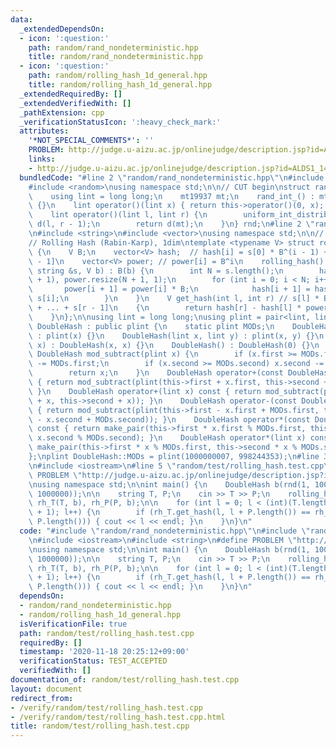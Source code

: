 ```yaml
---
data:
  _extendedDependsOn:
  - icon: ':question:'
    path: random/rand_nondeterministic.hpp
    title: random/rand_nondeterministic.hpp
  - icon: ':question:'
    path: random/rolling_hash_1d_general.hpp
    title: random/rolling_hash_1d_general.hpp
  _extendedRequiredBy: []
  _extendedVerifiedWith: []
  _pathExtension: cpp
  _verificationStatusIcon: ':heavy_check_mark:'
  attributes:
    '*NOT_SPECIAL_COMMENTS*': ''
    PROBLEM: http://judge.u-aizu.ac.jp/onlinejudge/description.jsp?id=ALDS1_14_B
    links:
    - http://judge.u-aizu.ac.jp/onlinejudge/description.jsp?id=ALDS1_14_B
  bundledCode: "#line 2 \"random/rand_nondeterministic.hpp\"\n#include <chrono>\n\
    #include <random>\nusing namespace std;\n\n// CUT begin\nstruct rand_int_ {\n\
    \    using lint = long long;\n    mt19937 mt;\n    rand_int_() : mt(chrono::steady_clock::now().time_since_epoch().count())\
    \ {}\n    lint operator()(lint x) { return this->operator()(0, x); } // [0, x)\n\
    \    lint operator()(lint l, lint r) {\n        uniform_int_distribution<lint>\
    \ d(l, r - 1);\n        return d(mt);\n    }\n} rnd;\n#line 2 \"random/rolling_hash_1d_general.hpp\"\
    \n#include <string>\n#include <vector>\nusing namespace std;\n\n// CUT begin\n\
    // Rolling Hash (Rabin-Karp), 1dim\ntemplate <typename V> struct rolling_hash\
    \ {\n    V B;\n    vector<V> hash;  // hash[i] = s[0] * B^(i - 1) + ... + s[i\
    \ - 1]\n    vector<V> power; // power[i] = B^i\n    rolling_hash() {}\n    rolling_hash(const\
    \ string &s, V b) : B(b) {\n        int N = s.length();\n        hash.resize(N\
    \ + 1), power.resize(N + 1, 1);\n        for (int i = 0; i < N; i++) {\n     \
    \       power[i + 1] = power[i] * B;\n            hash[i + 1] = hash[i] * B +\
    \ s[i];\n        }\n    }\n    V get_hash(int l, int r) // s[l] * B^(r - l - 1)\
    \ + ... + s[r - 1]\n    {\n        return hash[r] - hash[l] * power[r - l];\n\
    \    }\n};\n\nusing lint = long long;\nusing plint = pair<lint, lint>;\nstruct\
    \ DoubleHash : public plint {\n    static plint MODs;\n    DoubleHash(plint x)\
    \ : plint(x) {}\n    DoubleHash(lint x, lint y) : plint(x, y) {}\n    DoubleHash(lint\
    \ x) : DoubleHash(x, x) {}\n    DoubleHash() : DoubleHash(0) {}\n    static inline\
    \ DoubleHash mod_subtract(plint x) {\n        if (x.first >= MODs.first) x.first\
    \ -= MODs.first;\n        if (x.second >= MODs.second) x.second -= MODs.second;\n\
    \        return x;\n    }\n    DoubleHash operator+(const DoubleHash &x) const\
    \ { return mod_subtract(plint(this->first + x.first, this->second + x.second));\
    \ }\n    DoubleHash operator+(lint x) const { return mod_subtract(plint(this->first\
    \ + x, this->second + x)); }\n    DoubleHash operator-(const DoubleHash &x) const\
    \ { return mod_subtract(plint(this->first - x.first + MODs.first, this->second\
    \ - x.second + MODs.second)); }\n    DoubleHash operator*(const DoubleHash &x)\
    \ const { return make_pair(this->first * x.first % MODs.first, this->second *\
    \ x.second % MODs.second); }\n    DoubleHash operator*(lint x) const { return\
    \ make_pair(this->first * x % MODs.first, this->second * x % MODs.second); }\n\
    };\nplint DoubleHash::MODs = plint(1000000007, 998244353);\n#line 3 \"random/test/rolling_hash.test.cpp\"\
    \n#include <iostream>\n#line 5 \"random/test/rolling_hash.test.cpp\"\n#define\
    \ PROBLEM \"http://judge.u-aizu.ac.jp/onlinejudge/description.jsp?id=ALDS1_14_B\"\
    \nusing namespace std;\n\nint main() {\n    DoubleHash b(rnd(1, 1000000), rnd(1,\
    \ 1000000));\n\n    string T, P;\n    cin >> T >> P;\n    rolling_hash<DoubleHash>\
    \ rh_T(T, b), rh_P(P, b);\n\n    for (int l = 0; l < (int)(T.length() - P.length()\
    \ + 1); l++) {\n        if (rh_T.get_hash(l, l + P.length()) == rh_P.get_hash(0,\
    \ P.length())) { cout << l << endl; }\n    }\n}\n"
  code: "#include \"random/rand_nondeterministic.hpp\"\n#include \"random/rolling_hash_1d_general.hpp\"\
    \n#include <iostream>\n#include <string>\n#define PROBLEM \"http://judge.u-aizu.ac.jp/onlinejudge/description.jsp?id=ALDS1_14_B\"\
    \nusing namespace std;\n\nint main() {\n    DoubleHash b(rnd(1, 1000000), rnd(1,\
    \ 1000000));\n\n    string T, P;\n    cin >> T >> P;\n    rolling_hash<DoubleHash>\
    \ rh_T(T, b), rh_P(P, b);\n\n    for (int l = 0; l < (int)(T.length() - P.length()\
    \ + 1); l++) {\n        if (rh_T.get_hash(l, l + P.length()) == rh_P.get_hash(0,\
    \ P.length())) { cout << l << endl; }\n    }\n}\n"
  dependsOn:
  - random/rand_nondeterministic.hpp
  - random/rolling_hash_1d_general.hpp
  isVerificationFile: true
  path: random/test/rolling_hash.test.cpp
  requiredBy: []
  timestamp: '2020-11-18 20:25:12+09:00'
  verificationStatus: TEST_ACCEPTED
  verifiedWith: []
documentation_of: random/test/rolling_hash.test.cpp
layout: document
redirect_from:
- /verify/random/test/rolling_hash.test.cpp
- /verify/random/test/rolling_hash.test.cpp.html
title: random/test/rolling_hash.test.cpp
---
```

